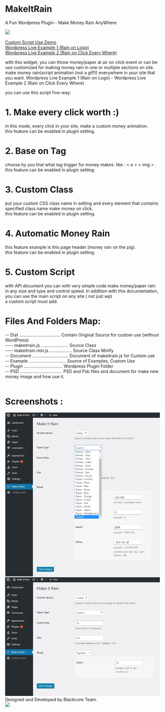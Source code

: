 # MakeItRain
A Fun Wordpress Plugin - Make Money Rain AnyWhere

<img src="http://blackcore.ir/envato/codecanyon/make-it-rain/resources/08.png">

<a href="http://blackcore.ir/envato/codecanyon/make-it-rain/">Custom Script Use Demo</a><br>
<a href="http://blackcore.ir/envato/codecanyon/make-it-rain/wp/" target="_blank">Wordpress Live Example 1 (Rain on Logo)</a><br>
<a href="http://blackcore.ir/envato/codecanyon/make-it-rain/wp2/" target="_blank">Wordpress Live Example 2 (Rain on Click Every Where)</a><br>

with this widget, you can throw money/paper at air on click event or can be use customized for making money rain in one or multiple sections on site. make money rain(script animation (not a gif!)) everywhere in your site that you want. 
Wordpress Live Example 1 (Rain on Logo) - Wordpress Live Example 2 (Rain on Click Every Where) <br>

you can use this script five-way:

# 1. Make every click worth :)
in this mode, every click in your site, make a custom money animation. <br>
this feature can be enabled in plugin setting.


# 2. Base on Tag
choose by you that what tag trigger for money makes. like : < a > < img > .<br>
this feature can be enabled in plugin setting.

# 3. Custom Class
put your custom CSS class name in setting and every element that contains specified class name make money on click. <br>
this feature can be enabled in plugin setting.
# 4. Automatic Money Rain
this feature example is this page header (money rain on the pig). <br>
this feature can be enabled in plugin setting. 
# 5. Custom Script
with API document you can with very simple code make money/paper rain in any size and type and control speed. In addition with this documentation, you can use the main script on any site ( not just wp) <br>
a custom script must add.
  
# Files And Folders Map:
-- Dist ................................. Contain Original Source  for custom use (without WordPress)<br>
---- makeitrain.js ...................... Source Class<br>
---- makeitrain.min.js .................. Source Class Minify<br>
-- Document ............................. Document of makeitrain.js for Custom use<br>
-- Example .............................. Source of Examples, Custom Use <br>
-- Plugin ............................... Wordpress Plugin Folder<br>
-- PSD .................................. PSD and Psb files and document for make new money image and how use it.<br><br>

# Screenshots :
 <img src="https://raw.githubusercontent.com/100oc/MakeItRain/master/screenshots/screenshot.jpg">
 <img src="https://raw.githubusercontent.com/100oc/MakeItRain/master/screenshots/screenshot2.jpg">
  
<br>
Designed and Developed by Blackcore Team.<br>
<img src="http://blackcore.ir/envato/codecanyon/make-it-rain/resources/logo.png">
